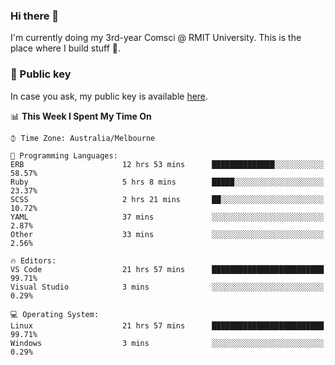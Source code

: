 ### Hi there 👋

I'm currently doing my 3rd-year Comsci @ RMIT University. This is the place where I build stuff 👀. 

### 🔑 Public key

In case you ask, my public key is available [here](https://public.auspham.dev/).

<!--START_SECTION:waka-->
📊 **This Week I Spent My Time On** 

```text
⌚︎ Time Zone: Australia/Melbourne

💬 Programming Languages: 
ERB                      12 hrs 53 mins      ██████████████░░░░░░░░░░░   58.57% 
Ruby                     5 hrs 8 mins        █████░░░░░░░░░░░░░░░░░░░░   23.37% 
SCSS                     2 hrs 21 mins       ██░░░░░░░░░░░░░░░░░░░░░░░   10.72% 
YAML                     37 mins             ░░░░░░░░░░░░░░░░░░░░░░░░░   2.87% 
Other                    33 mins             ░░░░░░░░░░░░░░░░░░░░░░░░░   2.56%

🔥 Editors: 
VS Code                  21 hrs 57 mins      █████████████████████████   99.71% 
Visual Studio            3 mins              ░░░░░░░░░░░░░░░░░░░░░░░░░   0.29%

💻 Operating System: 
Linux                    21 hrs 57 mins      █████████████████████████   99.71% 
Windows                  3 mins              ░░░░░░░░░░░░░░░░░░░░░░░░░   0.29%

```


<!--END_SECTION:waka-->

<!--
**rockmanvnx6/rockmanvnx6** is a ✨ _special_ ✨ repository because its `README.md` (this file) appears on your GitHub profile.

Here are some ideas to get you started:

- 🔭 I’m currently working on ...
- 🌱 I’m currently learning ...
- 👯 I’m looking to collaborate on ...
- 🤔 I’m looking for help with ...
- 💬 Ask me about ...
- 📫 How to reach me: ...
- 😄 Pronouns: ...
- ⚡ Fun fact: ...
-->

